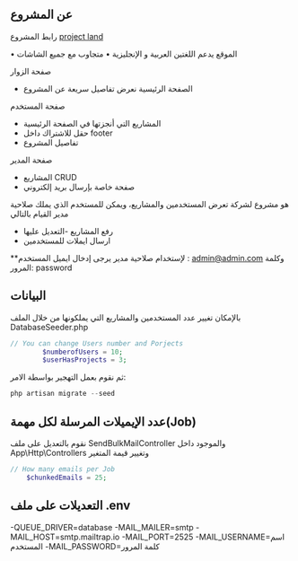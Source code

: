 ## عن المشروع 
رابط المشروع 
[project land](https://still-falls-68309.herokuapp.com/)

•   الموقع يدعم اللغتين العربية و الإنجليزية
•   متجاوب مع جميع الشاشات

صفحة الزوار
-    الصفحة الرئيسية نعرض تفاصيل سريعة عن المشروع

صفحة المستخدم
-   المشاريع التي أنجزتها في الصفحة الرئيسية
-   حقل للاشتراك داخل  footer   
-   تفاصيل المشروع  

صفحة المدير
-   المشاريع CRUD
-   صفحة خاصة بإرسال بريد إلكتروني

هو مشروع لشركة تعرض المستخدمين والمشاريع، ويمكن للمستخدم الذي يملك صلاحية مدير القيام بالتالي
- رفع المشاريع
-التعديل عليها
- ارسال ايملات للمستخدمين

**لإستخدام صلاحية مدير يرجى إدخال ايميل المستخدم : admin@admin.com
وكلمة المرور: password

## البيانات

بالإمكان تغيير عدد المستخدمين والمشاريع التي يملكونها من خلال الملف DatabaseSeeder.php

```php
// You can change Users number and Porjects 
        $numberofUsers = 10;
        $userHasProjects = 3;
```

ثم نقوم بعمل التهجير بواسطة الامر:
```php
php artisan migrate --seed
```

## عدد الإيميلات المرسلة لكل مهمة(Job)  
نقوم بالتعديل على ملف SendBulkMailController والموجود داخل App\Http\Controllers وتغيير قيمة المتغير 
```php
// How many emails per Job
    $chunkedEmails = 25;
```
## التعديلات على ملف .env

-QUEUE_DRIVER=database
-MAIL_MAILER=smtp
-MAIL_HOST=smtp.mailtrap.io
-MAIL_PORT=2525
-MAIL_USERNAME=اسم المستخدم 
-MAIL_PASSWORD=كلمة المرور



